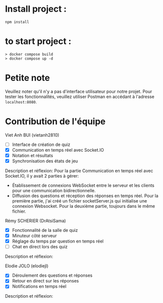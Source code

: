 # Install project :

```shell
npm install
```

# to start project : 

```shell
> docker compose build
> docker compose up -d
```
# Petite note


Veuillez noter qu'il n'y a pas d'interface utilisateur pour notre projet. Pour tester les fonctionnalités, veuillez utiliser Postman en accédant à l'adresse `localhost:8080`.


# Contribution de l'équipe

Viet Anh BUI (vietanh2810)
- [ ] Interface de création de quiz
- [x] Communication en temps réel avec Socket.IO
- [x] Notation et résultats
- [x] Synchronisation des états de jeu

Description et réflexion:
Pour la partie Communication en temps réel avec Socket.IO, il y avait 2 parties à gérer:
- Établissement de connexions WebSocket entre le serveur et les clients pour une communication bidirectionnelle.
- Diffusion des questions et réception des réponses en temps réel.
Pour la première partie, j'ai créé un fichier socketServer.js qui initialise une connexion Websocket.
Pour la deuxième partie, toujours dans le même fichier.



Rémy SCHERIER (DrAtsiSama)
- [x] Fonctionnalité de la salle de quiz
- [x] Minuteur côté serveur
- [x] Réglage du temps par question en temps réel
- [ ] Chat en direct lors des quiz

Description et réflexion:

Elodie JOLO (elodiejl)
- [x] Déroulement des questions et réponses
- [x] Retour en direct sur les réponses
- [x] Notifications en temps réel

Description et réflexion: